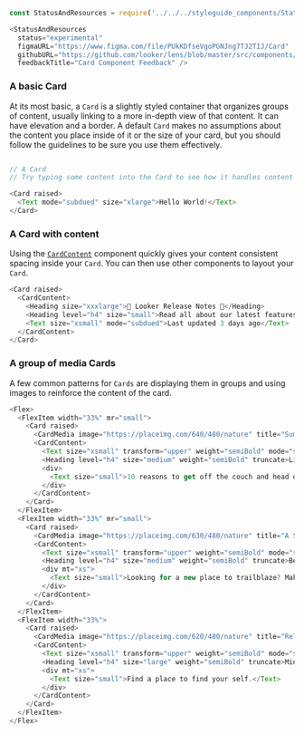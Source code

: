 ```js noeditor
const StatusAndResources = require('../../../styleguide_components/StatusAndResources').StatusAndResources;

<StatusAndResources
  status="experimental"
  figmaURL="https://www.figma.com/file/PUkKDfseVgoPGNJng7TJ2TIJ/Card"
  githubURL="https://github.com/looker/lens/blob/master/src/components/Card/Card.tsx"
  feedbackTitle="Card Component Feedback" />
```


<div class="doc-section-divider"></div>

### A basic Card

At its most basic, a `Card` is a slightly styled container that organizes groups of content, usually linking to a more in-depth view of that content. It can have elevation and a border. A default `Card` makes no assumptions about the content you place inside of it or the size of your card, but you should follow the guidelines to be sure you use them effectively.


```js

// A Card
// Try typing some content into the Card to see how it handles content by default

<Card raised>
  <Text mode="subdued" size="xlarge">Hello World!</Text>
</Card>
```

<div class="doc-section-divider"></div>

### A Card with content

Using the [`CardContent`](/#!/CardContent) component quickly gives your content consistent spacing inside your `Card`. You can then use other components to layout your `Card`.

```js
<Card raised>
  <CardContent>
    <Heading size="xxxlarge">🎉 Looker Release Notes 🎉</Heading>
    <Heading level="h4" size="small">Read all about our latest features</Heading>
    <Text size="xsmall" mode="subdued">Last updated 3 days ago</Text>
  </CardContent>
</Card>
```

<div class="doc-section-divider"></div>

### A group of media Cards

A few common patterns for `Cards` are displaying them in groups and using images to reinforce the content of the card.

```js
<Flex>
  <FlexItem width="33%" mr="small">
    <Card raised>
      <CardMedia image="https://placeimg.com/640/480/nature" title="Summer Nature"></CardMedia>
      <CardContent>
        <Text size="xsmall" transform="upper" weight="semiBold" mode="subdued">Summer</Text>
        <Heading level="h4" size="medium" weight="semiBold" truncate>Life in The Great Outdoors</Heading>
        <div>
          <Text size="small">10 reasons to get off the couch and head outside this summer.</Text>
        </div>
      </CardContent>
    </Card>
  </FlexItem>
  <FlexItem width="33%" mr="small">
    <Card raised>
      <CardMedia image="https://placeimg.com/630/480/nature" title="A Scenic Valley"></CardMedia>
      <CardContent>
        <Text size="xsmall" transform="upper" weight="semiBold" mode="subdued">Explore</Text>
        <Heading level="h4" size="medium" weight="semiBold" truncate>Best Scenic Hikes</Heading>
        <div mt="xs">
          <Text size="small">Looking for a new place to trailblaze? Make sure it has a great view!</Text>
        </div>
      </CardContent>
    </Card>
  </FlexItem>
  <FlexItem width="33%">
    <Card raised>
      <CardMedia image="https://placeimg.com/620/480/nature" title="Relaxing Views"></CardMedia>
      <CardContent>
        <Text size="xsmall" transform="upper" weight="semiBold" mode="subdued">Relax</Text>
        <Heading level="h4" size="large" weight="semiBold" truncate>Mindfull Wilderness</Heading>
        <div mt="xs">
          <Text size="small">Find a place to find your self.</Text>
        </div>
      </CardContent>
    </Card>
  </FlexItem>
</Flex>
```

